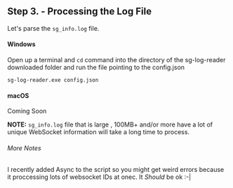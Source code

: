 ## Step 3. - Processing the Log File

Let's parse the `sg_info.log` file. 


<!-- tabs:start -->

#### **Windows**

Open up a terminal and  `cd` command into the directory of the sg-log-reader downloaded folder and run the file pointing to the config.json

```console
sg-log-reader.exe config.json
```

#### **macOS**

Coming Soon

<!-- tabs:end -->


 **NOTE:** `sg_info.log` file that is large , 100MB+ and/or more have a lot of unique WebSocket information will take a long time to process.

###### More Notes
I recently added Async to the script so you might get weird errors because it proccessing lots of websocket IDs at onec. It <i>Should</i> be ok :-|